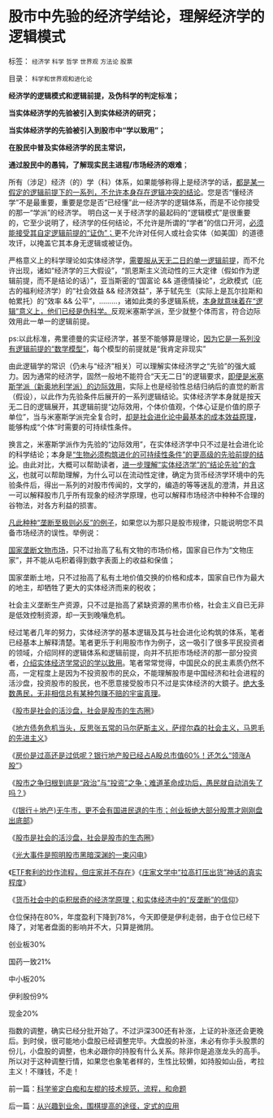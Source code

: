 # 股市中先验的经济学结论，理解经济学的逻辑模式

标签： `经济学` `科学` `哲学` `世界观` `方法论` `股票` 

目录： `科学和世界观和进化论`

**经济学的逻辑模式和逻辑前提，及伪科学的判定标准；**

**当实体经济学的先验被引入到实体经济的研究；**

**当实体经济学的先验被引入到股市中“学以致用”；**

**在股民中普及实体经济学的民主常识，**

**通过股民中的愚钝，了解现实民主进程/市场经济的艰难**；

所有（涉足）经济（的）学（科）体系，如果能够称得上是经济学的话，[都是某一假定的逻辑前提下的一系列，不允许本身存在逻辑冲突的结论](../../../2011/12/27/方法论比结论重要，没有方法论就无所谓观点.md)。您是否“懂经济学”不是最重要，重要是您是否“已经懂”此一经济学的逻辑体系，而是不论你接受的那一“学派”的经济学。
明白这一关于经济学的最起码的“逻辑模式”是很重要的，它至少说明了，经济学的任何结论，不允许是所谓的“学者”的信口开河，[必须能接受其自定逻辑前提的“证伪”；](../../../2011/12/28/米塞斯和波普尔的不同“先验性”和社会性科学标准.md)更不允许对任何人或社会实体（如美国）的道德攻讦，以掩盖它其本身无逻辑或被证伪。



严格意义上的科学理论如实体经济学，[需要服从天无二日的单一逻辑前提](../../../2012/3/14/天无二日的科学和哲学信仰的“整体性”.md)，而不允许出现，诸如“经济学的三大假设”，“凯恩斯主义流动性的三大定律（假如作为逻辑前提，而不是结论的话）”，亚当斯密的“国富论
&& 道德情操论”，北欧模式（庇古的福利经济学）的“社会效益 &&
经济效益”，茅于轼先生（实际上是瓦尔拉斯和帕累托）的“效率 &&
公平”，………，诸如此类的多逻辑系统，[本身就意味着在“逻辑”意义上，他们已经是伪科学。](../../../2010/6/11/“天无二日，法无二纲”单一断言规则.md)反观米塞斯学派，至少就整个体而言，符合边际效用此一单一的逻辑前提。

ps:以此标准，弗里德曼的实证经济学，甚至不能够算是理论，[因为它是一系列没有逻辑前提的“数学模型”](../../../2011/2/8/为什么引入数学的“经济学”都是伪科学？.md)，每个模型的前提就是“我肯定非现实”

由此逻辑学的常识（仍未与“经济”相关）可以理解实体经济学之“先验”的强大威力。因为通常的经济学，固然一般地不能符合“天无二日”的逻辑要求，[即便是米塞斯学派（新奥地利学派）的边际效用](../../../2011/1/27/米塞斯《人类行为的经济学分析》的分析.md)，实际上也是经验性总结归纳后的直觉的断言（假设），以此作为先验条件后展开的一系列逻辑结论。实体经济学本身就是按天无二日的逻辑展开，其逻辑前提“边际效用，个体价值观，个体心证是价值的原子单位”，当与米塞斯学派完全复合时，[却是社会进化论中最基本的成本效益原理](../../../2009/10/9/什么是民主？民主和成本效益原理的关系.md)，能够构成“个体”时需要的可持续性条件。

换言之，米塞斯学派作为先验的“边际效用”，在实体经济学中只不过是社会进化论的科学结论；本身是[“生物必须构筑进化的可持续性条件”的更高级的先验前提的结论](../../../2009/11/4/什么是“我”及人性本私和熵恒增加定律.md)。由此对比，大概可以帮助读者，[进一步理解“实体经济学”的“结论先验”的含义](../../../2012/7/17/自然科学中的神学八股；在社会科学中复辟“神学”.md)，也就可以帮助理解，为什么可以在流动性定律，确定为货币经济学环境中的先验条件后，得出一系列的对股市传闻的，文学的，编造的等等迷乱的澄清，并且这一可以解释股市几乎所有现象的经济学原理，也可以解释市场经济中种种不合理的谷物法，对各方利益的损害。

[凡此种种“垄断至极则必反”的例子](../../../2009/9/15/过度垄断反而会降低利润.md)，如果您以为那只是股市规律，只能说明您不具备市场经济的误性。举例说：

[国家垄断文物市场](../../../2007/12/20/南海一号的古玩值几个钱呢；兽首值几个钱？.md)，只不过抬高了私有文物的市场价格，国家自已作为“文物庄家”，并不能从屯积着得到数字表面上的收益和保值；

国家垄断土地，只不过抬高了私有土地价值交换的价格和成本，国家自已作为最大的地主，却牺牲了更大的实体经济而来的税收；

社会主义垄断生产资源，只不过是抬高了紧缺资源的黑市价格，社会主义自已无非是低效控制资源，却一天到晚嚷危机。

经过笔者几年的努力，实体经济学的基本逻辑及其与社会进化论构筑的体系，笔者已经基本上解释清楚。笔者更乐于利用股市作为例子，这一吸引了很多平民投资者的领域，介绍同样的逻辑体系和逻辑前提，向并不抗拒市场经济的那一部分投资者，[介绍实体经济学常识的学以致用](../../../2013/10/23/炒股也能求道，屯积居奇的经济学原理.md)。笔者常常觉得，中国民众的民主素质仍然不高，一定程度上是因为不投资股市的民众，不能理解股市是中国经济和社会进程的活沙盘，投资股市的股民，也不愿意接受股市只不过是实体经济的大鏡子。[绝大多数愚民，无非相信总有某种包赚不赔的宇宙真理](../../../2012/1/6/技术分析绝对化的政治意义和股神的奋斗.md)。

《[股市是社会的活沙盘，社会是股市的生态圈](../../../2013/8/2/股市是社会的活沙盘，社会是股市的生态圈.md)》

《[地方债务危机当头，反思张五常的马尔萨斯主义，萨缪尔森的社会主义，马恩毛的先进主义](../../../2013/7/29/地方债务危机当头，反思“共识”的几派主流经济学.md)》

《[房价是过高还是过低呢？银行地产股已经占A股总市值60%！还怎么“领涨A股”](../../../2013/7/29/房价偏高还是偏低？房地产业占中国经济比重偏高还是偏低？.md)》

《[股市之争归根到底是“政治”与“投资”之争；难道革命成功后，愚民就自动消失了吗？](../../../2013/7/30/银行地产所占比例，揭穿国产蓝筹的谎言.md)》

《[(银行＋地产)无牛市，更不会有国进民退的牛市；创业板绝大部分股票才刚刚盘出底部](../../../2013/7/31/(银行＋地产)无牛市，更不会有国进民退的牛市.md)》

《[股市是社会的活沙盘，社会是股市的生态圈](../../../2013/8/2/股市是社会的活沙盘，社会是股市的生态圈.md)》

《[光大事件是照明股市黑暗深渊的一束闪电](../../../2013/8/19/光大事件，是照明股市黑暗深渊真相的一束闪电，一束脉冲.md)》

《[ETF套利的炒作流程，但庄家并不存在](../../../2013/8/23/ETF套利的炒作流程，但庄家并不存在.md)》《[庄家文学中“拉高打压出货”神话的真实程度](../../../2013/10/22/庄家文学中“拉高打压出货”神话的真实程度.md)》

《[货币社会中的屯积居奇的经济学原理；和实体经济中的“反垄断”的信仰](../../../2013/10/23/炒股也能求道，屯积居奇的经济学原理.md)》



仓位保持在80%，年度盈利下降到78%，今天即便是伊利走弱，由于仓位已经下降了，对笔者盘面的影响并不大，只算是微阴。

创业板30%

国药一致21%

中小板20%

伊利股份9%

现金20%

指数的调整，确实已经分批开始了。不过沪深300还有补涨，上证的补涨还会更晚后。到时侯，很可能地小盘股已经调整完毕。大盘股的补涨，未必有你手头股票的份儿，小盘股的调整，也未必跟你的持股有什么关系。除非你是追涨龙头的高手。所以对于这种调整行情，如果您也象笔者样的，生性比较懒，如持股如山岳，考拉主义！不赚钱，不走！

前一篇：[科学鉴定白痴和左棍的技术规范，流程，和命题](../../../2013/10/24/科学鉴定白痴和左棍的技术规范，流程，和命题.md)

后一篇：[从兴趣到业余，围棋提高的途径，定式的应用](../../../2013/10/26/从兴趣到业余，围棋提高的途径，定式的应用.md)